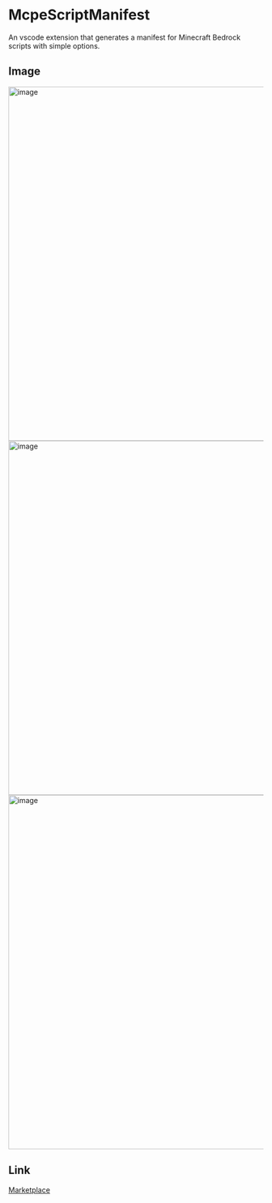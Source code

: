 # McpeScriptManifest
An vscode extension that generates a manifest for Minecraft Bedrock scripts with simple options.

## Image
<img width="700" alt="image" src="https://github.com/user-attachments/assets/35045cfe-19a5-4835-b513-4f708fa4987d" />
<img width="700" alt="image" src="https://github.com/user-attachments/assets/51ccbff3-a230-49f5-a11b-033ba8fca578" />
<img width="700" alt="image" src="https://github.com/user-attachments/assets/3eb92f2f-8833-41c8-9da8-4f7019f77689" />

## Link
[Marketplace](https://marketplace.visualstudio.com/items?itemName=yeondu1062.mcpescriptmanifest)
